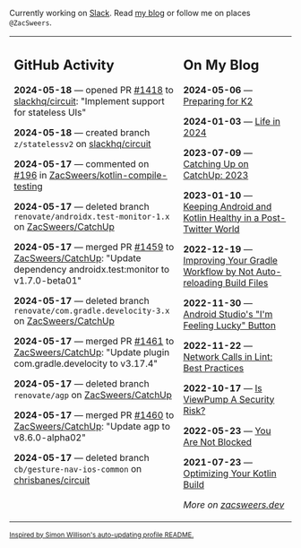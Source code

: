 Currently working on [Slack](https://slack.com/). Read [my blog](https://zacsweers.dev/) or follow me on places `@ZacSweers`.

<table><tr><td valign="top" width="60%">

## GitHub Activity
<!-- githubActivity starts -->
**2024-05-18** — opened PR [#1418](https://github.com/slackhq/circuit/pull/1418) to [slackhq/circuit](https://github.com/slackhq/circuit): "Implement support for stateless UIs"

**2024-05-18** — created branch `z/statelessv2` on [slackhq/circuit](https://github.com/slackhq/circuit)

**2024-05-17** — commented on [#196](https://github.com/ZacSweers/kotlin-compile-testing/pull/196#issuecomment-2118625396) in [ZacSweers/kotlin-compile-testing](https://github.com/ZacSweers/kotlin-compile-testing)

**2024-05-17** — deleted branch `renovate/androidx.test-monitor-1.x` on [ZacSweers/CatchUp](https://github.com/ZacSweers/CatchUp)

**2024-05-17** — merged PR [#1459](https://github.com/ZacSweers/CatchUp/pull/1459) to [ZacSweers/CatchUp](https://github.com/ZacSweers/CatchUp): "Update dependency androidx.test:monitor to v1.7.0-beta01"

**2024-05-17** — deleted branch `renovate/com.gradle.develocity-3.x` on [ZacSweers/CatchUp](https://github.com/ZacSweers/CatchUp)

**2024-05-17** — merged PR [#1461](https://github.com/ZacSweers/CatchUp/pull/1461) to [ZacSweers/CatchUp](https://github.com/ZacSweers/CatchUp): "Update plugin com.gradle.develocity to v3.17.4"

**2024-05-17** — deleted branch `renovate/agp` on [ZacSweers/CatchUp](https://github.com/ZacSweers/CatchUp)

**2024-05-17** — merged PR [#1460](https://github.com/ZacSweers/CatchUp/pull/1460) to [ZacSweers/CatchUp](https://github.com/ZacSweers/CatchUp): "Update agp to v8.6.0-alpha02"

**2024-05-17** — deleted branch `cb/gesture-nav-ios-common` on [chrisbanes/circuit](https://github.com/chrisbanes/circuit)
<!-- githubActivity ends -->
</td><td valign="top" width="40%">

## On My Blog
<!-- blog starts -->
**2024-05-06** — [Preparing for K2](https://www.zacsweers.dev/preparing-for-k2/)

**2024-01-03** — [Life in 2024](https://www.zacsweers.dev/life-in-2024/)

**2023-07-09** — [Catching Up on CatchUp: 2023](https://www.zacsweers.dev/catching-up-on-catchup-2023/)

**2023-01-10** — [Keeping Android and Kotlin Healthy in a Post-Twitter World](https://www.zacsweers.dev/keeping-android-healthy/)

**2022-12-19** — [Improving Your Gradle Workflow by Not Auto-reloading Build Files](https://www.zacsweers.dev/improving-your-workflow-by-not-auto-reloading-build-files/)

**2022-11-30** — [Android Studio's "I'm Feeling Lucky" Button](https://www.zacsweers.dev/android-studios-im-feeling-lucky-button/)

**2022-11-22** — [Network Calls in Lint: Best Practices](https://www.zacsweers.dev/network-calls-in-lint-best-practices/)

**2022-10-17** — [Is ViewPump A Security Risk?](https://www.zacsweers.dev/is-viewpump-a-security-risk/)

**2022-05-23** — [You Are Not Blocked](https://www.zacsweers.dev/you-are-not-blocked/)

**2021-07-23** — [Optimizing Your Kotlin Build](https://www.zacsweers.dev/optimizing-your-kotlin-build/)
<!-- blog ends -->
_More on [zacsweers.dev](https://zacsweers.dev/)_
</td></tr></table>

<sub><a href="https://simonwillison.net/2020/Jul/10/self-updating-profile-readme/">Inspired by Simon Willison's auto-updating profile README.</a></sub>